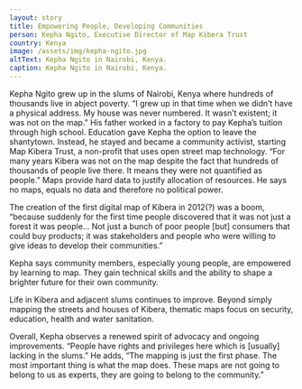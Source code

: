 ```yaml
---
layout: story
title: Empowering People, Developing Communities
person: Kepha Ngito, Executive Director of Map Kibera Trust 
country: Kenya
image: /assets/img/kepha-ngito.jpg
altText: Kepha Ngito in Nairobi, Kenya.
caption: Kepha Ngito in Nairobi, Kenya.
---
```


Kepha Ngito grew up in the slums of Nairobi, Kenya where hundreds of thousands live in abject poverty. “I grew up in that time when we didn’t have a physical address. My house was never numbered. It wasn’t existent; it was not on the map.” His father worked in a factory to pay Kepha’s tuition through high school. Education gave Kepha the option to leave the shantytown. Instead, he stayed and became a community activist, starting Map Kibera Trust, a non-profit that uses open street map technology. “For many years Kibera was not on the map despite the fact that hundreds of thousands of people live there. It means they were not quantified as people.” Maps provide hard data to justify allocation of resources.  He says no maps, equals no data and therefore no political power.

The creation of the first digital map of Kibera in 2012(?) was a boom, “because suddenly for the first time people discovered that it was not just a forest it was people…
Not just a bunch of poor people [but] consumers that could buy products; it was stakeholders and people who were willing to give ideas to develop their communities.”

Kepha says community members, especially young people, are empowered by learning to map.  They gain technical skills and the ability to shape a brighter future for their own community. 

Life in Kibera and adjacent slums continues to improve.  Beyond simply mapping the streets and houses of Kibera, thematic maps focus on security, education, health and water sanitation.  

Overall, Kepha observes a renewed spirit of advocacy and ongoing improvements.
“People have rights and privileges here which is [usually] lacking in the slums.” 
He adds, “The mapping is just the first phase. The most important thing is what the map does. These maps are not going to belong to us as experts, they are going to belong to the community.”